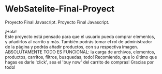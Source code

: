 # WebSatelite-Final-Proyect

Proyecto Final Javascript. Proyecto Final Javascript.

¡Hola!
<br>
Este proyecto está pensado para que el usuario pueda comprar elementos, y añadirlos al carrito y más. También podrás tomar el rol de administrador de la página y podrás añadir productos, con su respectiva imagen. ABSOLUTAMENTE TODO ES FUNCIONAL: la carga de archivos, elementos, productos, carritos, filtros, busquedas, todo! Recomiendo, que lo último que hagas es darle 'click', sea el 'buy now' del carrito de compras! Gracias por todo!
